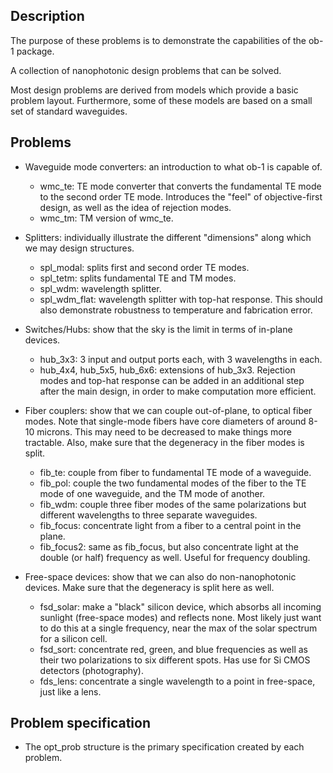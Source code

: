 Description
-----------

The purpose of these problems is to demonstrate the capabilities of the ob-1 package.


A collection of nanophotonic design problems that can be solved.

Most design problems are derived from models which provide 
a basic problem layout.
Furthermore, some of these models are based on 
a small set of standard waveguides.


Problems
--------

*   Waveguide mode converters: 
    an introduction to what ob-1 is capable of.
    *   wmc_te: TE mode converter that converts the fundamental TE mode to the 
        second order TE mode.
        Introduces the "feel" of objective-first design, as well as 
        the idea of rejection modes.
    *   wmc_tm: TM version of wmc_te.

*   Splitters:
    individually illustrate the different "dimensions"
    along which we may design structures.
    *   spl_modal: splits first and second order TE modes.
    *   spl_tetm: splits fundamental TE and TM modes.
    *   spl_wdm: wavelength splitter.
    *   spl_wdm_flat: wavelength splitter with top-hat response.
        This should also demonstrate robustness to temperature and 
        fabrication error.

*   Switches/Hubs:
    show that the sky is the limit in terms of in-plane devices.
    *   hub_3x3: 3 input and output ports each, with 3 wavelengths in each.
    *   hub_4x4, hub_5x5, hub_6x6: extensions of hub_3x3.
        Rejection modes and top-hat response can be added in an additional step
        after the main design, in order to make computation more efficient.

*   Fiber couplers:
    show that we can couple out-of-plane, to optical fiber modes.
    Note that single-mode fibers have core diameters of around 8-10 microns.
    This may need to be decreased to make things more tractable.
    Also, make sure that the degeneracy in the fiber modes is split.
    *   fib_te: couple from fiber to fundamental TE mode of a waveguide.
    *   fib_pol: couple the two fundamental modes of the fiber to 
        the TE mode of one waveguide, and the TM mode of another.
    *   fib_wdm: couple three fiber modes of the same polarizations but
        different wavelengths to three separate waveguides.
    *   fib_focus: concentrate light from a fiber to a central point in the plane.
    *   fib_focus2: same as fib_focus, but also concentrate light at the double
        (or half) frequency as well.
        Useful for frequency doubling.

*   Free-space devices:
    show that we can also do non-nanophotonic devices.
    Make sure that the degeneracy is split here as well.
    *   fsd_solar: make a "black" silicon device, which absorbs all
        incoming sunlight (free-space modes) and reflects none.
        Most likely just want to do this at a single frequency, 
        near the max of the solar spectrum for a silicon cell.
    *   fsd_sort: concentrate red, green, and blue frequencies as well as 
        their two polarizations to six different spots.
        Has use for Si CMOS detectors (photography).
    *   fds_lens: concentrate a single wavelength to a point in free-space,
        just like a lens.
        


Problem specification
---------------------

*   The opt_prob structure is the primary specification created by each problem.


